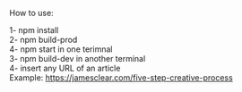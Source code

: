 How to use:

1- npm install<br/>
2- npm build-prod<br/>
4- npm start in one terimnal<br/>
3- npm build-dev in another terminal<br/>
4- insert any URL of an article<br/>
Example: https://jamesclear.com/five-step-creative-process
